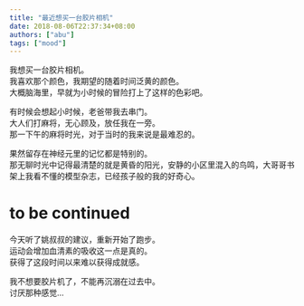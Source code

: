 ```yaml
---
title: "最近想买一台胶片相机"
date: 2018-08-06T22:37:34+08:00
authors: ["abu"]
tags: ["mood"]
---
```

我想买一台胶片相机。  
我喜欢那个颜色，我期望的随着时间泛黄的颜色。  
大概脑海里，早就为小时候的冒险打上了这样的色彩吧。  

有时候会想起小时候，老爸带我去串门。  
大人们打麻将，无心顾及，放任我在一旁。  
那一下午的麻将时光，对于当时的我来说是最难忍的。  

果然留存在神经元里的记忆都是特别的。  
那无聊时光中记得最清楚的就是黄昏的阳光，安静的小区里混入的鸟鸣，大哥哥书架上我看不懂的模型杂志，已经孩子般的我的好奇心。  

# to be continued

今天听了姚叔叔的建议，重新开始了跑步。  
运动会增加血清素的吸收这一点是真的。  
获得了这段时间以来难以获得成就感。  

我不想要胶片机了，不能再沉溺在过去中。  
讨厌那种感觉…
